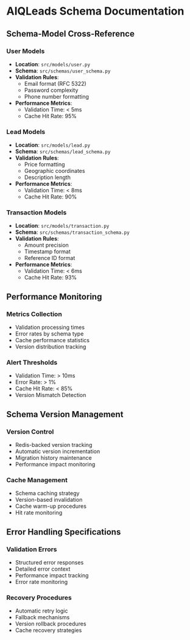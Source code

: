 # AIQLeads Schema Documentation

## Schema-Model Cross-Reference

### User Models
- **Location**: `src/models/user.py`
- **Schema**: `src/schemas/user_schema.py`
- **Validation Rules**:
  - Email format (RFC 5322)
  - Password complexity
  - Phone number formatting
- **Performance Metrics**:
  - Validation Time: < 5ms
  - Cache Hit Rate: 95%

### Lead Models
- **Location**: `src/models/lead.py`
- **Schema**: `src/schemas/lead_schema.py`
- **Validation Rules**:
  - Price formatting
  - Geographic coordinates
  - Description length
- **Performance Metrics**:
  - Validation Time: < 8ms
  - Cache Hit Rate: 90%

### Transaction Models
- **Location**: `src/models/transaction.py`
- **Schema**: `src/schemas/transaction_schema.py`
- **Validation Rules**:
  - Amount precision
  - Timestamp format
  - Reference ID format
- **Performance Metrics**:
  - Validation Time: < 6ms
  - Cache Hit Rate: 93%

## Performance Monitoring

### Metrics Collection
- Validation processing times
- Error rates by schema type
- Cache performance statistics
- Version distribution tracking

### Alert Thresholds
- Validation Time: > 10ms
- Error Rate: > 1%
- Cache Hit Rate: < 85%
- Version Mismatch Detection

## Schema Version Management

### Version Control
- Redis-backed version tracking
- Automatic version incrementation
- Migration history maintenance
- Performance impact monitoring

### Cache Management
- Schema caching strategy
- Version-based invalidation
- Cache warm-up procedures
- Hit rate monitoring

## Error Handling Specifications

### Validation Errors
- Structured error responses
- Detailed error context
- Performance impact tracking
- Error rate monitoring

### Recovery Procedures
- Automatic retry logic
- Fallback mechanisms
- Version rollback procedures
- Cache recovery strategies